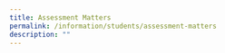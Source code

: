 ```yaml
---
title: Assessment Matters
permalink: /information/students/assessment-matters
description: ""
---
```


